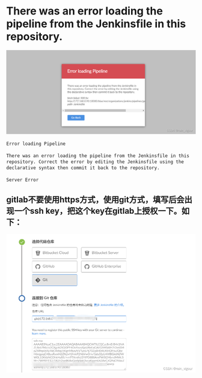 # There was an error loading the pipeline from the Jenkinsfile in this repository.


![alt text](image-12.png)



```
Error loading Pipeline

There was an error loading the pipeline from the Jenkinsfile in this repository. Correct the error by editing the Jenkinsfile using the declarative syntax then commit it back to the repository.

Server Error
```

## gitlab不要使用https方式，使用git方式，填写后会出现一个ssh key，把这个key在gitlab上授权一下。如下：

![alt text](image-13.png)